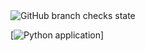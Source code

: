 <img alt="GitHub branch checks state" src="https://img.shields.io/github/checks-status/svenhornaff/python-test-automation/master?style=plastic">


[![Python application](https://github.com/svenhornaff/python-test-automation/actions/workflows/python-app.yml/badge.svg)]
